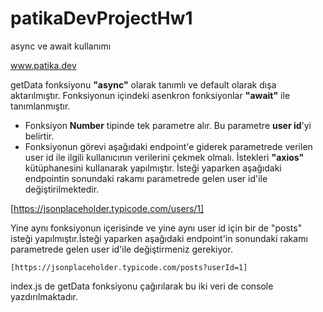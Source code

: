 # patikaDevProjectHw1
async ve await kullanımı

www.patika.dev

getData fonksiyonu **"async"** olarak tanımlı ve default olarak dışa aktarılmıştır. 
Fonksiyonun içindeki asenkron fonksiyonlar **"await"** ile tanımlanmıştır.
-  Fonksiyon **Number** tipinde tek parametre alır. Bu parametre **user id**'yi belirtir.
-  Fonksiyonun görevi aşağıdaki endpoint'e giderek parametrede verilen user id ile ilgili kullanıcının verilerini çekmek olmalı. 
İstekleri **"axios"** kütüphanesini kullanarak yapılmıştır. İsteği yaparken aşağıdaki endpointin sonundaki rakamı parametrede gelen user id'ile değiştirilmektedir.

[https://jsonplaceholder.typicode.com/users/1]

 Yine aynı fonksiyonun içerisinde ve yine aynı user id için bir de "posts" isteği yapılmıştır.İsteği yaparken aşağıdaki endpoint'in sonundaki rakamı
 parametrede gelen user id'ile değiştirmeniz gerekiyor.

	[https://jsonplaceholder.typicode.com/posts?userId=1]
  
  index.js de getData fonksiyonu çağırılarak bu iki veri de console yazdırılmaktadır.
